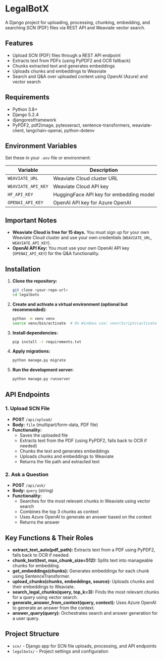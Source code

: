 # LegalBotX

A Django project for uploading, processing, chunking, embedding, and searching SCN (PDF) files via REST API and Weaviate vector search.

## Features

- Upload SCN (PDF) files through a REST API endpoint
- Extracts text from PDFs (using PyPDF2 and OCR fallback)
- Chunks extracted text and generates embeddings
- Uploads chunks and embeddings to Weaviate
- Search and Q&A over uploaded content using OpenAI (Azure) and vector search

## Requirements

- Python 3.8+
- Django 5.2.4
- djangorestframework
- PyPDF2, pdf2image, pytesseract, sentence-transformers, weaviate-client, langchain-openai, python-dotenv

## Environment Variables

Set these in your `.env` file or environment:

| Variable             | Description                             |
| -------------------- | --------------------------------------- |
| `WEAVIATE_URL`     | Weaviate Cloud cluster URL              |
| `WEAVIATE_API_KEY` | Weaviate Cloud API key                  |
| `HF_API_KEY`       | HuggingFace API key for embedding model |
| `OPENAI_API_KEY`   | OpenAI API key for Azure OpenAI         |

## Important Notes

- **Weaviate Cloud is free for 15 days.** You must sign up for your own Weaviate Cloud cluster and use your own credentials (`WEAVIATE_URL`, `WEAVIATE_API_KEY`).
- **OpenAI API Key:** You must use your own OpenAI API key (`OPENAI_API_KEY`) for the Q&A functionality.

## Installation

1. **Clone the repository:**
   ```bash
   git clone <your-repo-url>
   cd legalbotx
   ```
2. **Create and activate a virtual environment (optional but recommended):**
   ```bash
   python -m venv venv
   source venv/bin/activate  # On Windows use: venv\Scripts\activate
   ```
3. **Install dependencies:**
   ```bash
   pip install -r requirements.txt
   ```
4. **Apply migrations:**
   ```bash
   python manage.py migrate
   ```
5. **Run the development server:**
   ```bash
   python manage.py runserver
   ```

## API Endpoints

### 1. Upload SCN File

- **POST** `/api/upload/`
- **Body:** `file` (multipart/form-data, PDF file)
- **Functionality:**
  - Saves the uploaded file
  - Extracts text from the PDF (using PyPDF2, falls back to OCR if needed)
  - Chunks the text and generates embeddings
  - Uploads chunks and embeddings to Weaviate
  - Returns the file path and extracted text

### 2. Ask a Question

- **POST** `/api/ask/`
- **Body:** `query` (string)
- **Functionality:**
  - Searches for the most relevant chunks in Weaviate using vector search
  - Combines the top 3 chunks as context
  - Uses Azure OpenAI to generate an answer based on the context
  - Returns the answer

## Key Functions & Their Roles

- **extract_text_auto(pdf_path):** Extracts text from a PDF using PyPDF2, falls back to OCR if needed.
- **chunk_text(text, max_chunk_size=512):** Splits text into manageable chunks for embedding.
- **get_embeddings(chunks):** Generates embeddings for each chunk using SentenceTransformer.
- **upload_chunks(chunks, embeddings, source):** Uploads chunks and their embeddings to Weaviate.
- **search_legal_chunks(query, top_k=3):** Finds the most relevant chunks for a query using vector search.
- **generate_answer_from_context(query, context):** Uses Azure OpenAI to generate an answer from the context.
- **answer_query(query):** Orchestrates search and answer generation for a user query.

## Project Structure

- `scn/` - Django app for SCN file uploads, processing, and API endpoints
- `legalbotx/` - Project settings and configuration
